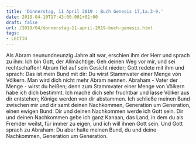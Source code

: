 ```yaml
---
title: 'Donnerstag, 11 April 2019 : Buch Genesis 17,1a.3-9.'
date: 2019-04-10T17:43:00.001+02:00
draft: false
url: /2019/04/donnerstag-11-april-2019-buch-genesis.html
tags: 
- LECTIO
---
```


Als Abram neunundneunzig Jahre alt war, erschien ihm der Herr und sprach zu ihm: Ich bin Gott, der Allmächtige. Geh deinen Weg vor mir, und sei rechtschaffen! Abram fiel auf sein Gesicht nieder; Gott redete mit ihm und sprach: Das ist mein Bund mit dir: Du wirst Stammvater einer Menge von Völkern. Man wird dich nicht mehr Abram nennen. Abraham - Vater der Menge - wirst du heißen; denn zum Stammvater einer Menge von Völkern habe ich dich bestimmt. Ich mache dich sehr fruchtbar und lasse Völker aus dir entstehen; Könige werden von dir abstammen. Ich schließe meinen Bund zwischen mir und dir samt deinen Nachkommen, Generation um Generation, einen ewigen Bund: Dir und deinen Nachkommen werde ich Gott sein. Dir und deinen Nachkommen gebe ich ganz Kanaan, das Land, in dem du als Fremder weilst, für immer zu eigen, und ich will ihnen Gott sein. Und Gott sprach zu Abraham: Du aber halte meinen Bund, du und deine Nachkommen, Generation um Generation.
